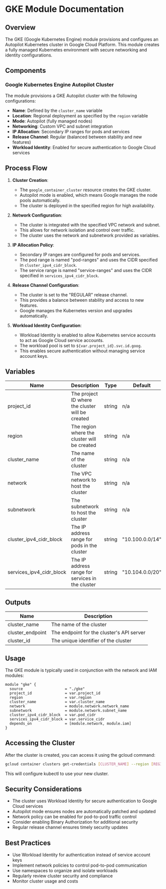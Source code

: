 # GKE Module Documentation

## Overview

The GKE (Google Kubernetes Engine) module provisions and configures an Autopilot Kubernetes cluster in Google Cloud Platform. This module creates a fully managed Kubernetes environment with secure networking and identity configurations.

## Components

### Google Kubernetes Engine Autopilot Cluster

The module provisions a GKE Autopilot cluster with the following configurations:

- **Name**: Defined by the `cluster_name` variable
- **Location**: Regional deployment as specified by the `region` variable
- **Mode**: Autopilot (fully managed nodes)
- **Networking**: Custom VPC and subnet integration
- **IP Allocation**: Secondary IP ranges for pods and services
- **Release Channel**: Regular (balanced between stability and new features)
- **Workload Identity**: Enabled for secure authentication to Google Cloud services

## Process Flow

1. **Cluster Creation**:

   - The `google_container_cluster` resource creates the GKE cluster.
   - Autopilot mode is enabled, which means Google manages the node pools automatically.
   - The cluster is deployed in the specified region for high availability.
2. **Network Configuration**:

   - The cluster is integrated with the specified VPC network and subnet.
   - This allows for network isolation and control over traffic.
   - The cluster uses the network and subnetwork provided as variables.
3. **IP Allocation Policy**:

   - Secondary IP ranges are configured for pods and services.
   - The pod range is named "pod-ranges" and uses the CIDR specified in `cluster_ipv4_cidr_block`.
   - The service range is named "service-ranges" and uses the CIDR specified in `services_ipv4_cidr_block`.
4. **Release Channel Configuration**:

   - The cluster is set to the "REGULAR" release channel.
   - This provides a balance between stability and access to new features.
   - Google manages the Kubernetes version and upgrades automatically.
5. **Workload Identity Configuration**:

   - Workload Identity is enabled to allow Kubernetes service accounts to act as Google Cloud service accounts.
   - The workload pool is set to `${var.project_id}.svc.id.goog`.
   - This enables secure authentication without managing service account keys.

## Variables

| Name                     | Description                                      | Type   | Default         | Required |
| ------------------------ | ------------------------------------------------ | ------ | --------------- | :------: |
| project_id               | The project ID where the cluster will be created | string | n/a             |   yes   |
| region                   | The region where the cluster will be created     | string | n/a             |   yes   |
| cluster_name             | The name of the cluster                          | string | n/a             |   yes   |
| network                  | The VPC network to host the cluster              | string | n/a             |   yes   |
| subnetwork               | The subnetwork to host the cluster               | string | n/a             |   yes   |
| cluster_ipv4_cidr_block  | The IP address range for pods in the cluster     | string | "10.100.0.0/14" |    no    |
| services_ipv4_cidr_block | The IP address range for services in the cluster | string | "10.104.0.0/20" |    no    |

## Outputs

| Name             | Description                               |
| ---------------- | ----------------------------------------- |
| cluster_name     | The name of the cluster                   |
| cluster_endpoint | The endpoint for the cluster's API server |
| cluster_id       | The unique identifier of the cluster      |

## Usage

The GKE module is typically used in conjunction with the network and IAM modules:

```hcl
module "gke" {
  source                   = "./gke"
  project_id               = var.project_id
  region                   = var.region
  cluster_name             = var.cluster_name
  network                  = module.network.network_name
  subnetwork               = module.network.subnet_name
  cluster_ipv4_cidr_block  = var.pod_cidr
  services_ipv4_cidr_block = var.service_cidr
  depends_on               = [module.network, module.iam]
}
```

## Accessing the Cluster

After the cluster is created, you can access it using the gcloud command:

```bash
gcloud container clusters get-credentials [CLUSTER_NAME] --region [REGION] --project [PROJECT_ID]
```

This will configure kubectl to use your new cluster.

## Security Considerations

- The cluster uses Workload Identity for secure authentication to Google Cloud services
- Autopilot mode ensures nodes are automatically patched and updated
- Network policy can be enabled for pod-to-pod traffic control
- Consider enabling Binary Authorization for additional security
- Regular release channel ensures timely security updates

## Best Practices

- Use Workload Identity for authentication instead of service account keys
- Implement network policies to control pod-to-pod communication
- Use namespaces to organize and isolate workloads
- Regularly review cluster security and compliance
- Monitor cluster usage and costs
